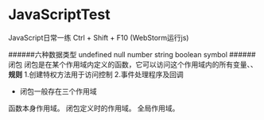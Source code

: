 # JavaScriptTest
JavaScript日常一练
Ctrl + Shift + F10 (WebStorm运行js)

######六种数据类型
undefined null number string boolean symbol
######闭包
闭包是在某个作用域内定义的函数，它可以访问这个作用域内的所有变量、、
**规则**
1.创建特权方法用于访问控制
2.事件处理程序及回调

 - 闭包一般存在三个作用域

函数本身作用域。
闭包定义时的作用域。
全局作用域。

